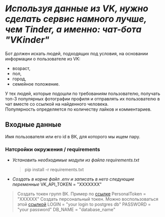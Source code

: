 # _Используя данные из VK, нужно сделать сервис намного лучше, чем Tinder, а именно: чат-бота "VKinder"_ #

Бот должен искать людей, подходящих под условия, на основании информации о пользователе из VK:

- возраст,
- пол,
- город,
- семейное положение.

У тех людей, которые подошли по требованиям пользователю, получать топ-3 популярных фотографии профиля и отправлять их пользователю в чат вместе со ссылкой на найденного человека.  
Популярность определяется по количеству лайков и комментариев.

## Входные данные ##

Имя пользователя или его id в ВК, для которого мы ищем пару.

### Натсройки окружения / requirements ###

- _Установить необходимые модули из файла requirements.txt_
    >pip install -r requirements.txt

- _Создать в корне файл .env и записать в него следующие переменные_
VK_API_TOKEN = "XXXXXXX"
>Создать токен групп ВК. Пример по [ссылке](https://pechenek.net/social-networks/vk/api-vk-poluchaem-klyuch-dostupa-token-gruppy/)
PersonalToken = "XXXXXX"
>Создать персональный токен. Можно воспользоваться этой [ссылкой](https://vkhost.github.io/)
LOGIN = "your login to postgres db"
PASSWORD = "your password"
DB_NAME = "database_name"

